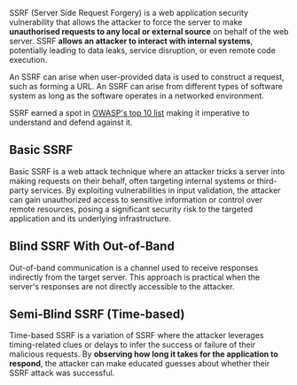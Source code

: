 SSRF (Server Side Request Forgery) is a web application security vulnerability that allows the attacker to force the server to make **unauthorised requests to any local or external source** on behalf of the web server. SSRF **allows an attacker to interact with internal systems**, potentially leading to data leaks, service disruption, or even remote code execution.

An SSRF can arise when user-provided data is used to construct a request, such as forming a URL. An SSRF can arise from different types of software system as long as the software operates in a networked environment.

SSRF earned a spot in [OWASP's top 10 list](https://owasp.org/Top10/A10_2021-Server-Side_Request_Forgery_%28SSRF%29/) making it imperative to understand and defend against it.

## Basic SSRF
﻿Basic SSRF is a web attack technique where an attacker tricks a server into making requests on their behalf, often targeting internal systems or third-party services. By exploiting vulnerabilities in input validation, the attacker can gain unauthorized access to sensitive information or control over remote resources, posing a significant security risk to the targeted application and its underlying infrastructure.
## Blind SSRF With Out-of-Band
Out-of-band communication is a channel used to receive responses indirectly from the target server. This approach is practical when the server's responses are not directly accessible to the attacker.
## Semi-Blind SSRF (Time-based)  
Time-based SSRF is a variation of SSRF where the attacker leverages timing-related clues or delays to infer the success or failure of their malicious requests. By **observing how long it takes for the application to respond**, the attacker can make educated guesses about whether their SSRF attack was successful.



